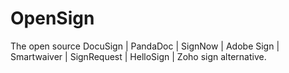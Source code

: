 # OpenSign
The open source DocuSign | PandaDoc | SignNow | Adobe Sign | Smartwaiver | SignRequest | HelloSign | Zoho sign alternative.
